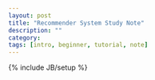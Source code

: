 ```yaml
---
layout: post
title: "Recommender System Study Note"
description: ""
category: 
tags: [intro, beginner, tutorial, note]
---
```

{% include JB/setup %}
